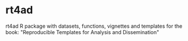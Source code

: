 # rt4ad
rt4ad R package with datasets, functions, vignettes and templates for the book: "Reproducible Templates for Analysis and Dissemination"
